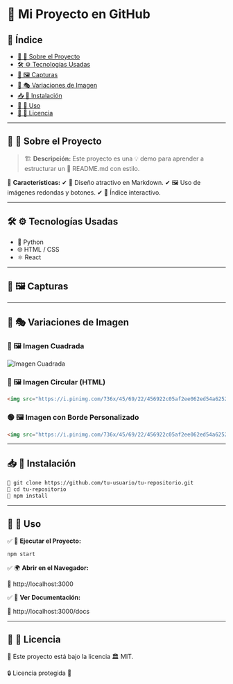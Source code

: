 # 🚀 Mi Proyecto en GitHub

## 📖 Índice

- [📌 📝 Sobre el Proyecto](#sobre-el-proyecto)
- [🛠️ ⚙️ Tecnologías Usadas](#tecnologías-usadas)
- [📸 🖼️ Capturas](#capturas)
- [🎨 🎭 Variaciones de Imagen](#variaciones-de-imagen)
- [📥 📂 Instalación](#instalación)
- [📌 📑 Uso](#uso)
- [📜 📄 Licencia](#licencia)

---

## 📌 📝 Sobre el Proyecto

> 🏗️ **Descripción:** Este proyecto es una 💡 demo para aprender a estructurar un 📖 README.md con estilo.

📌 **Características:**
✔ 🎨 Diseño atractivo en Markdown.
✔ 🖼️ Uso de imágenes redondas y botones.
✔ 📌 Índice interactivo.

---

## 🛠️ ⚙️ Tecnologías Usadas

- 🐍 Python
- 🌐 HTML / CSS
- ⚛️ React

---

## 📸 🖼️ Capturas

---

## 🎨 🎭 Variaciones de Imagen

### 🔵 🖼️ Imagen Cuadrada

![Imagen Cuadrada](https://i.pinimg.com/736x/45/69/22/456922c05af2ee062ed54a6252bb84fb.jpg)

### 🔴 🖼️ Imagen Circular (HTML)

```html
<img src="https://i.pinimg.com/736x/45/69/22/456922c05af2ee062ed54a6252bb84fb.jpg" width="200" height="200" style="border-radius:50%;" alt="Imagen Circular">
```

### 🟢 🖼️ Imagen con Borde Personalizado

```html
<img src="https://i.pinimg.com/736x/45/69/22/456922c05af2ee062ed54a6252bb84fb.jpg" width="200" height="200" style="border: 5px solid red; border-radius:10px;" alt="Imagen con Borde">
```

---

## 📥 📂 Instalación

```bash
📌 git clone https://github.com/tu-usuario/tu-repositorio.git
📌 cd tu-repositorio
📌 npm install
```

---

## 📌 📑 Uso

✅ 🚀 **Ejecutar el Proyecto:**

```bash
npm start
```

✅ 🌍 **Abrir en el Navegador:**

📎 http://localhost:3000

✅ 📜 **Ver Documentación:**

📎 http://localhost:3000/docs

---

## 📜 📄 Licencia

📄 Este proyecto está bajo la licencia 🏛️ MIT.

🔒 Licencia protegida 🔐

